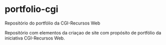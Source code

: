 # portfolio-cgi
 Repositório do portfólio da CGI-Recursos Web

Repositório com elementos da criaçao de site com propósito de portfólio da iniciativa CGI-Recursos Web.